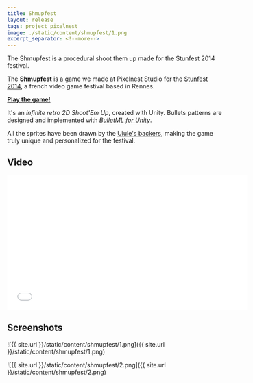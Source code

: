 ```yaml
---
title: Shmupfest
layout: release
tags: project pixelnest
image: ./static/content/shmupfest/1.png
excerpt_separator: <!--more-->
---
```


The Shmupfest is a procedural shoot them up made for the Stunfest 2014 festival.

<!--more-->

The **Shmupfest** is a game we made at Pixelnest Studio for the [Stunfest 2014][stunfest], a french video game festival based in Rennes.

**[Play the game!][play]**

It's an _infinite retro 2D Shoot'Em Up_, created with Unity. Bullets patterns are designed and implemented with _[BulletML for Unity][bulletml]_.

All the sprites have been drawn by the [Ulule's backers][ulule], making the game truly unique and personalized for the festival.

## Video

<iframe width="560" height="315" src="//www.youtube.com/embed/N4cRAA7Q-p4" frameborder="0" allowfullscreen></iframe>

## Screenshots

![{{ site.url }}/static/content/shmupfest/1.png]({{ site.url }}/static/content/shmupfest/1.png)

![{{ site.url }}/static/content/shmupfest/2.png]({{ site.url }}/static/content/shmupfest/2.png)

[play]: http://pixelnest.io/shmupfest/play/

[stunfest]: http://stunfest.fr/
[ulule]: http://fr.ulule.com/stunfest-2014/

[bulletml]: ./bulletml-for-unity
